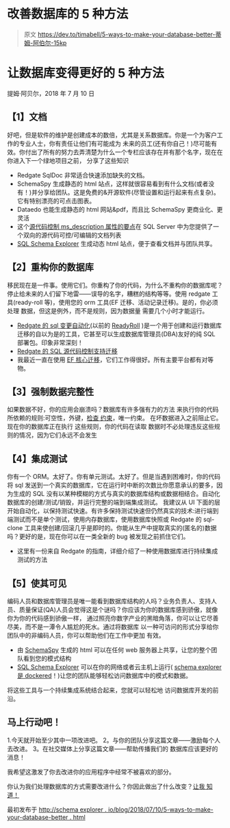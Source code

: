 # 改善数据库的 5 种方法

> 原文 https://dev.to/timabell/5-ways-to-make-your-database-better-蒂姆-阿伯尔-15kp

# 让数据库变得更好的 5 种方法

提姆·阿贝尔，2018 年 7 月 10 日

## 【1】文档

好吧，但是软件的维护是创建成本的数倍，尤其是关系数据库。你是一个为客户工作的专业人士，你有责任让他们有可能成为
未来的员工(还有你自己！)尽可能有效。你付出了所有的努力去弄清楚为什么一个专栏应该存在并有那个名字，现在在你进入下一个绿地项目之前，
分享了这些知识

*   Redgate SqlDoc 非常适合快速添加缺失的文档。
*   SchemaSpy 生成静态的 html 站点，这样就很容易看到有什么文档(或者没有！)并分享给团队。这是免费的&开源软件(尽管设置和运行起来有点复杂)。它有特别漂亮的可点击图表。
*   Dataedo 也能生成静态的 html 网站&pdf，而且比 SchemaSpy 更商业化、更灵活
*   这个[源代码控制 ms_description 属性的要点](https://gist.github.com/timabell/6fbd85431925b5724d2f)在 SQL Server 中为您提供了一个双向的源代码可控/可编辑的文档列表
*   [SQL Schema Explorer](http://schemaexplorer.io/) 生成动态 html 站点，便于查看文档并与团队共享。

## 【2】重构你的数据库

移民现在是一件事。使用它们。你重构了你的代码，为什么不重构你的数据库呢？停止给未来的人们留下地雷——误导的名字，糟糕的结构等等。使用 redgate 工具(ready-roll 等)，使用您的
orm 工具(EF 迁移、活动记录迁移)。是的，你必须处理
数据，但这是例外，而不是规则，因为数据量
需要几个小时才能运行。

*   [Redgate 的 sql 变更自动化](https://www.red-gate.com/products/sql-development/sql-change-automation/)(以前的 [ReadyRoll](https://www.red-gate.com/blog/working/from-release-engineer-to-readyroll-founder-and-redgate-product-manager) )是一个用于创建和运行数据库迁移的自以为是的工具，它甚至可以生成数据库管理员(DBA)友好的纯 SQL 部署包。印象非常深刻！
*   [Redgate 的 SQL 源代码控制支持迁移](https://documentation.red-gate.com/soc6/common-tasks/working-with-migration-scripts)
*   我最近一直在使用 [EF 核心迁移](https://docs.microsoft.com/en-us/ef/core/managing-schemas/migrations/)，它们工作得很好。所有主要平台都有对等物。

## 【3】强制数据完整性

如果数据不好，你的应用会崩溃吗？数据库有许多强有力的方法
来执行你的代码所依赖的规则:可空性，外键，[检查
约束](https://www.w3schools.com/SQL/sql_check.asp)，唯一约束。
在坏数据进入之前阻止它。现在你的数据库正在执行
这些规则，你的代码在读取
数据时不必处理违反这些规则的情况，因为它们永远不会发生

## 【4】集成测试

你有一个 ORM。太好了。你有单元测试。太好了。但是当遇到困难时，你的代码将 sql 发送到一个真实的数据库，它在运行时中断的次数比你愿意承认的要多，因为生成的 SQL 没有以某种模糊的方式与真实的数据库结构或数据相结合。自动化数据库的创建/测试/销毁，并运行完整的端到端集成测试。
我建议从 UI 下面的层开始自动化，以保持测试快速。有许多保持测试快速但仍然真实的技术:进行端到端测试而不是单个测试，使用内存数据库，使用数据库快照或 Redgate 的 sql-clone 工具来使创建/回滚几乎是即时的。你能从生产中提取真实的(匿名的)数据吗？更好的是，现在你可以在一类全新的 bug 被发现之前抓住它们。

*   这里有一份来自 Redgate 的指南，详细介绍了一种使用数据库进行持续集成测试的方法

## 【5】使其可见

编码人员和数据库管理员是唯一能看到数据库结构的人吗？业务负责人、支持人员、质量保证(QA)人员会觉得这是个谜吗？你应该为你的数据库感到骄傲，就像你为你的代码感到骄傲一样，
通过照亮你数字产业的黑暗角落，你可以让它尽善尽美，而不是一潭令人尴尬的死水。通过将数据库
以一种可访问的形式分享给你团队中的非编码人员，你可以帮助他们在工作中更加
有效。

*   由 [SchemaSpy](http://schemaspy.org/) 生成的 html 可以在任何 web 服务器上共享，让您的整个团队看到您的模式结构
*   [SQL Schema Explorer](http://schemaexplorer.io/) 可以在你的网络或者云主机上运行( [schema explorer 是 dockered](https://hub.docker.com/r/timabell/sdv/)！)让您的团队能够轻松访问数据库中的模式和数据。

将这些工具与一个持续集成系统结合起来，您就可以轻松地
访问数据库开发的前沿。

## 马上行动吧！

1.今天就开始至少其中一项改进吧。
2。与你的团队分享这篇文章——激励每个人去改进。
3。在社交媒体上分享这篇文章——帮助传播我们的
数据库应该更好的消息！

我希望这激发了你去改进你的应用程序中经常不被喜欢的部分。

你认为我们处理数据库的方式需要改进什么？你因此做出了什么改变？[让我
知道！](//mailto:articles@timwise.co.uk?subject=making%20better%20databases)

最初发布于
[http://schema explorer . io/blog/2018/07/10/5-ways-to-make-your-database-better . html](http://schemaexplorer.io/blog/2018/07/10/5-ways-to-make-your-database-better.html)